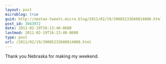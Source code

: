 ```yaml
---
layout: post
microblog: true
guid: http://vmstan-tweets.micro.blog/2011/02/19/39085233680814080.html
post_id: 3043972
date: 2011-02-19T16:13:40-0600
lastmod: 2011-02-19T16:13:40-0600
type: post
url: /2011/02/19/39085233680814080.html
---
```

Thank you Nebraska for making my weekend.
